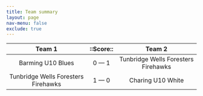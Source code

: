 ```yaml
---
title: Team summary
layout: page
nav-menu: false
exclude: true
---
```




|               Team 1                |  ::Score::  |               Team 2                |
|:-----------------------------------:|:-----------:|:-----------------------------------:|
|          Barming U10 Blues          | 0 &mdash; 1 | Tunbridge Wells Foresters Firehawks |
| Tunbridge Wells Foresters Firehawks | 1 &mdash; 0 |          Charing U10 White          |

 <br /><br /><br />